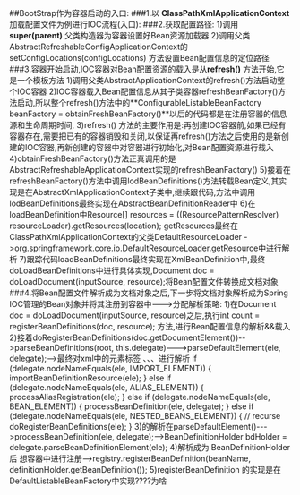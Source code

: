 ##BootStrap作为容器启动的入口:
###1.以 **ClassPathXmlApplicationContext** 加载配置文件为例进行IOC流程(入口):
###2.获取配置路径:
    1)调用 **super(parent)** 父类构造器为容器设置好Bean资源加载器
    2)调用父类AbstractRefreshableConfigApplicationContext的setConfigLocations(configLocations) 方法设置Bean配置信息的定位路径
###3.容器开始启动,IOC容器对Bean配置资源的载入是从**refresh()** 方法开始,它是一个模板方法
    1)调用父类AbstractApplicationContext的refresh()方法启动整个IOC容器
    2)IOC容器载入Bean配置信息从其子类容器refreshBeanFactory()方法启动,所以整个refresh()方法中的**ConfigurableListableBeanFactory beanFactory = obtainFreshBeanFactory()**以后的代码都是在注册容器的信息源和生命周期时间,
    3)refresh() 方法的主要作用是:再创建IOC容器前,如果已经有容器存在,需要把已有的容器销毁和关闭,以保证再refresh()方法之后使用的是新创建的IOC容器,再新创建的容器中对容器进行初始化,对Bean配置资源进行载入
    4)obtainFreshBeanFactory()方法正真调用的是AbstractRefreshableApplicationContext实现的refreshBeanFactory()
    5)接着在refreshBeanFactory()方法中调用lodBeanDefinitions()方法转载Bean定义,其实现是在AbstractXmlApplicationContext子类中,继续跟代码,方法中调用lodBeanDefinitions最终实现在AbstractBeanDefinitionReader中
    6)在loadBeanDefinition中Resource[] resources = ((ResourcePatternResolver) resourceLoader).getResources(location); getResources最终在ClassPathXmlApplicationContext的父类DefaultResourceLoader ->org.springframework.core.io.DefaultResourceLoader.getResource中进行解析
    7)跟踪代码loadBeanDefinitions最终实现在XmlBeanDefinition中,最终doLoadBeanDefinitions中进行具体实现,Document doc = doLoadDocument(inputSource, resource);将Bean配置文件转换成文档对象
###4.将Bean配置文件解析成为文档对象之后,下一步将文档对象解析成为Spring IOC管理的Bean对象并将其注册到容器中--->分配解析策略:
    1)在Document doc = doLoadDocument(inputSource, resource)之后,执行int count = registerBeanDefinitions(doc, resource); 方法,进行Bean配置信息的解析&&载入
    2)接着doRegisterBeanDefinitions(doc.getDocumentElement())-->parseBeanDefinitions(root, this.delegate)--->parseDefaultElement(ele, delegate);-->最终对xml中的元素标签 <import>、<alias>、<bean>、<beans>进行解析
                                                                                                                                                    if (delegate.nodeNameEquals(ele, IMPORT_ELEMENT)) {
                                                                                                                                              			importBeanDefinitionResource(ele);
                                                                                                                                              		}
                                                                                                                                              		else if (delegate.nodeNameEquals(ele, ALIAS_ELEMENT)) {
                                                                                                                                              			processAliasRegistration(ele);
                                                                                                                                              		}
                                                                                                                                              		else if (delegate.nodeNameEquals(ele, BEAN_ELEMENT)) {
                                                                                                                                              			processBeanDefinition(ele, delegate);
                                                                                                                                              		}
                                                                                                                                              		else if (delegate.nodeNameEquals(ele, NESTED_BEANS_ELEMENT)) {
                                                                                                                                              			// recurse
                                                                                                                                              			doRegisterBeanDefinitions(ele);
                                                                                                                                              		}
    3)<bean>的解析在parseDefaultElement()--->processBeanDefinition(ele, delegate);-->BeanDefinitionHolder bdHolder = delegate.parseBeanDefinitionElement(ele);
    4)解析成为 BeanDefinitionHolder 后 想容器中进行注册-->registry.registerBeanDefinition(beanName, definitionHolder.getBeanDefinition());
    5)registerBeanDefinition 的实现是在 DefaultListableBeanFactory中实现????为啥